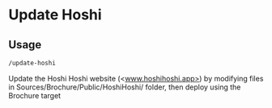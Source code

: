 # Update Hoshi

## Usage

```txt
/update-hoshi
```

Update the Hoshi Hoshi website (<www.hoshihoshi.app>) by modifying files in
Sources/Brochure/Public/HoshiHoshi/ folder, then deploy using the Brochure target
